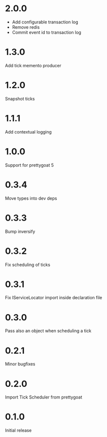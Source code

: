 # 2.0.0

* Add configurable transaction log
* Remove redis
* Commit event id to transaction log

# 1.3.0

Add tick memento producer

# 1.2.0

Snapshot ticks

# 1.1.1

Add contextual logging

# 1.0.0

Support for prettygoat 5

# 0.3.4

Move types into dev deps

# 0.3.3

Bump inversify

# 0.3.2

Fix scheduling of ticks

# 0.3.1

Fix IServiceLocator import inside declaration file

# 0.3.0

Pass also an object when scheduling a tick

# 0.2.1

Minor bugfixes

# 0.2.0

Import Tick Scheduler from prettygoat

# 0.1.0

Initial release